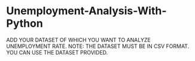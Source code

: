 # Unemployment-Analysis-With-Python
ADD YOUR DATASET OF WHICH YOU WANT TO ANALYZE UNEMPLOYMENT RATE.
NOTE: THE DATASET MUST BE IN CSV FORMAT.
YOU CAN USE THE DATASET PROVIDED.
